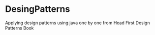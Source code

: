 # DesingPatterns
Applying design patterns using java one by one from Head First Design Patterns Book
